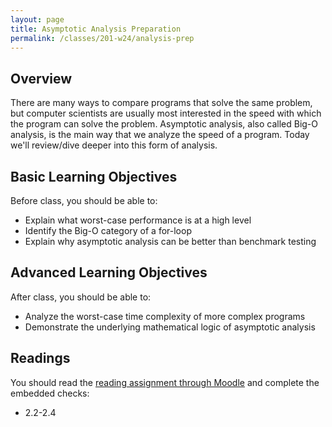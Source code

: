 ```yaml
---
layout: page
title: Asymptotic Analysis Preparation
permalink: /classes/201-w24/analysis-prep
---
```


## Overview
There are many ways to compare programs that solve the same problem, but computer scientists are usually most interested in the speed with which the program can solve the problem. Asymptotic analysis, also called Big-O analysis, is the main way that we analyze the speed of a program. Today we'll review/dive deeper into this form of analysis.

## Basic Learning Objectives
Before class, you should be able to: 
* Explain what worst-case performance is at a high level
* Identify the Big-O category of a for-loop
* Explain why asymptotic analysis can be better than benchmark testing

## Advanced Learning Objectives
After class, you should be able to:
* Analyze the worst-case time complexity of more complex programs
* Demonstrate the underlying mathematical logic of asymptotic analysis


## Readings
You should read the [reading assignment through Moodle](https://moodle.carleton.edu/mod/lti/view.php?id=907079) and complete the embedded checks:

* 2.2-2.4
